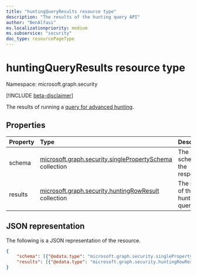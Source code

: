 ```yaml
---
title: "huntingQueryResults resource type"
description: "The results of the hunting query API"
author: "BenAlfasi"
ms.localizationpriority: medium
ms.subservice: "security"
doc_type: resourcePageType
---
```


# huntingQueryResults resource type

Namespace: microsoft.graph.security

[!INCLUDE [beta-disclaimer](../../includes/beta-disclaimer.md)]

The results of running a [query for advanced hunting](../api/security-security-runhuntingquery.md).

## Properties
|Property|Type|Description|
|:---|:---|:---|
|schema|[microsoft.graph.security.singlePropertySchema](../resources/security-singlepropertyschema.md) collection|The schema for the response.|
|results|[microsoft.graph.security.huntingRowResult](../resources/security-huntingrowresult.md) collection|The results of the hunting query.|

## JSON representation
The following is a JSON representation of the resource.
<!-- {
  "blockType": "resource",
  "@odata.type": "microsoft.graph.security.huntingQueryResults"
}
-->
``` json
{
    "schema": [{"@odata.type": "microsoft.graph.security.singlePropertySchema"}],
    "results": [{"@odata.type": "microsoft.graph.security.huntingRowResult"}]
}
```